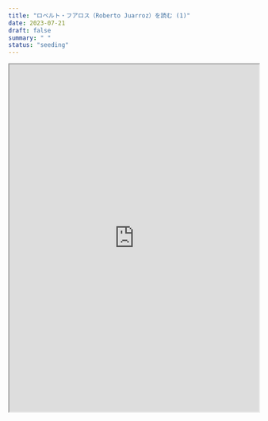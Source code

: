 ```yaml
---
title: "ロベルト・フアロス（Roberto Juarroz）を読む (1)"
date: 2023-07-21
draft: false
summary: " "
status: "seeding"
---
```


<iframe width=100% height=700px src="https://docs.google.com/document/d/e/2PACX-1vT4kWUPh3GlnKKYWJpUKtrw8JSKCb3AbCsFUvgMdrO3L5uLNZy-rav0_nSa9zjkC5Zsqihk86RdrKYd/pub?embedded=true"></iframe>
